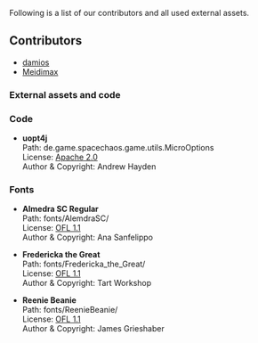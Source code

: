 Following is a list of our contributors and all used external assets. 

## Contributors
* [damios](https://github.com/crykn)
* [Meidimax](https://github.com/Meidimax99)

### External assets and code
### Code
* **uopt4j**\
  Path: de.game.spacechaos.game.utils.MicroOptions\
  License: [Apache 2.0](http://www.apache.org/licenses/LICENSE-2.0)\
  Author & Copyright: Andrew Hayden
  
### Fonts
* **Almedra SC Regular**\
  Path: fonts/AlemdraSC/\
  License: [OFL 1.1](http://scripts.sil.org/OFL)\
  Author & Copyright: Ana Sanfelippo
  
* **Fredericka the Great**\
  Path: fonts/Fredericka_the_Great/\
  License: [OFL 1.1](http://scripts.sil.org/OFL)\
  Author & Copyright: Tart Workshop
  
* **Reenie Beanie**\
  Path: fonts/ReenieBeanie/\
  License: [OFL 1.1](http://scripts.sil.org/OFL)\
  Author & Copyright: James Grieshaber